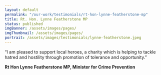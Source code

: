 ```yaml
---
layout: default
permalink: "/our-work/testimonials/rt-hon-lynne-featherstone-mp"
title: Rt. Hon. Lynne Featherstone MP
status: published
imgBanner: /assets/images/pages/
imgThumbnail: /assets/images/pages/
portrait: /assets/images/testimonials/lynne-featherstone.jpeg
---
```


“I am pleased to support local heroes, a charity which is helping to tackle hatred and hostility through promotion of tolerance and opportunity.”

**Rt Hon Lynne Featherstone MP, Minister for Crime Prevention**
